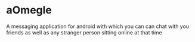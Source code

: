 aOmegle
==============
A messaging application for android with which you can can chat with you friends as well as any stranger person sitting online at that time